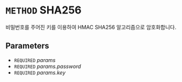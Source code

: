 # `METHOD` SHA256
비밀번호를 주어진 키를 이용하여 HMAC SHA256 알고리즘으로 암호화합니다.

## Parameters
* `REQUIRED` *params*
* `REQUIRED` *params.password*
* `REQUIRED` *params.key*
